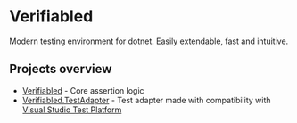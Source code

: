 # Verifiabled

Modern testing environment for dotnet. Easily extendable, fast and intuitive.

## Projects overview

- [Verifiabled](https://github.com/Verifiabled/Verifiabled) - Core assertion logic
- [Verifiabled.TestAdapter](https://github.com/Verifiabled/Verifiabled.TestAdapter) - Test adapter made with compatibility with [Visual Studio Test Platform](https://github.com/Microsoft/vstest)
